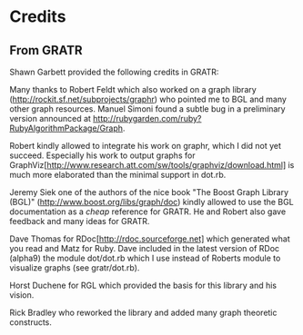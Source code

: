 Credits
=======

From GRATR
----------

Shawn Garbett provided the following credits in GRATR:

Many thanks to Robert Feldt which also worked on a graph library
(http://rockit.sf.net/subprojects/graphr) who pointed me to BGL and many other
graph resources. Manuel Simoni found a subtle bug in a preliminary version
announced at http://rubygarden.com/ruby?RubyAlgorithmPackage/Graph.

Robert kindly allowed to integrate his work on graphr, which I did not yet
succeed. Especially his work to output graphs for
GraphViz[http://www.research.att.com/sw/tools/graphviz/download.html] is much
more elaborated than the minimal support in dot.rb.

Jeremy Siek one of the authors of the nice book "The Boost Graph Library (BGL)"
(http://www.boost.org/libs/graph/doc) kindly allowed to use the
BGL documentation as a _cheap_ reference for GRATR. He and Robert also gave
feedback and many ideas for GRATR.

Dave Thomas for RDoc[http://rdoc.sourceforge.net] which generated what you read
and Matz for Ruby. Dave included in the latest version of RDoc (alpha9) the
module dot/dot.rb which I use instead of Roberts module to visualize graphs
(see gratr/dot.rb).

Horst Duchene for RGL which provided the basis for this library and his vision.

Rick Bradley who reworked the library and added many graph theoretic constructs.
